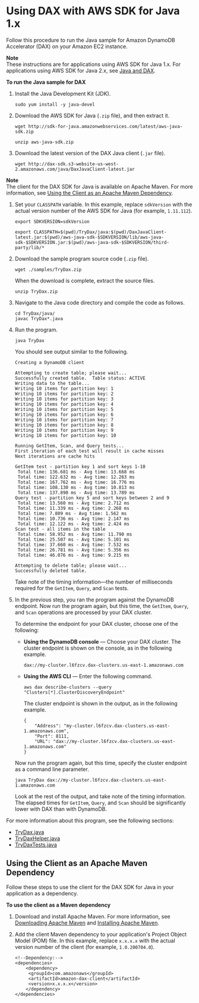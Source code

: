 # Using DAX with AWS SDK for Java 1\.x<a name="DAX.client.java-sdk-v1"></a>

Follow this procedure to run the Java sample for Amazon DynamoDB Accelerator \(DAX\) on your Amazon EC2 instance\.

**Note**  
These instructions are for applications using AWS SDK for Java 1\.x\. For applications using AWS SDK for Java 2\.x, see [Java and DAX](DAX.client.run-application-java.md)\.

**To run the Java sample for DAX**

1. Install the Java Development Kit \(JDK\)\.

   ```
   sudo yum install -y java-devel
   ```

1. Download the AWS SDK for Java \(`.zip` file\), and then extract it\.

   ```
   wget http://sdk-for-java.amazonwebservices.com/latest/aws-java-sdk.zip
   
   unzip aws-java-sdk.zip
   ```

1. Download the latest version of the DAX Java client \(`.jar` file\)\.

   ```
   wget http://dax-sdk.s3-website-us-west-2.amazonaws.com/java/DaxJavaClient-latest.jar
   ```
**Note**  
The client for the DAX SDK for Java is available on Apache Maven\. For more information, see [Using the Client as an Apache Maven Dependency](#DAXClient.Maven)\.

1. Set your `CLASSPATH` variable\. In this example, replace `sdkVersion` with the actual version number of the AWS SDK for Java \(for example, `1.11.112`\)\.

   ```
   export SDKVERSION=sdkVersion
   
   export CLASSPATH=$(pwd)/TryDax/java:$(pwd)/DaxJavaClient-latest.jar:$(pwd)/aws-java-sdk-$SDKVERSION/lib/aws-java-sdk-$SDKVERSION.jar:$(pwd)/aws-java-sdk-$SDKVERSION/third-party/lib/*
   ```

1. Download the sample program source code \(`.zip` file\)\.

   ```
   wget ./samples/TryDax.zip
   ```

   When the download is complete, extract the source files\.

   ```
   unzip TryDax.zip
   ```

1. Navigate to the Java code directory and compile the code as follows\.

   ```
   cd TryDax/java/
   javac TryDax*.java
   ```

1. Run the program\.

   ```
   java TryDax
   ```

   You should see output similar to the following\.

   ```
   Creating a DynamoDB client
   
   Attempting to create table; please wait...
   Successfully created table.  Table status: ACTIVE
   Writing data to the table...
   Writing 10 items for partition key: 1
   Writing 10 items for partition key: 2
   Writing 10 items for partition key: 3
   Writing 10 items for partition key: 4
   Writing 10 items for partition key: 5
   Writing 10 items for partition key: 6
   Writing 10 items for partition key: 7
   Writing 10 items for partition key: 8
   Writing 10 items for partition key: 9
   Writing 10 items for partition key: 10
   
   Running GetItem, Scan, and Query tests...
   First iteration of each test will result in cache misses
   Next iterations are cache hits
   
   GetItem test - partition key 1 and sort keys 1-10
   	Total time: 136.681 ms - Avg time: 13.668 ms
   	Total time: 122.632 ms - Avg time: 12.263 ms
   	Total time: 167.762 ms - Avg time: 16.776 ms
   	Total time: 108.130 ms - Avg time: 10.813 ms
   	Total time: 137.890 ms - Avg time: 13.789 ms
   Query test - partition key 5 and sort keys between 2 and 9
   	Total time: 13.560 ms - Avg time: 2.712 ms
   	Total time: 11.339 ms - Avg time: 2.268 ms
   	Total time: 7.809 ms - Avg time: 1.562 ms
   	Total time: 10.736 ms - Avg time: 2.147 ms
   	Total time: 12.122 ms - Avg time: 2.424 ms
   Scan test - all items in the table
   	Total time: 58.952 ms - Avg time: 11.790 ms
   	Total time: 25.507 ms - Avg time: 5.101 ms
   	Total time: 37.660 ms - Avg time: 7.532 ms
   	Total time: 26.781 ms - Avg time: 5.356 ms
   	Total time: 46.076 ms - Avg time: 9.215 ms
   
   Attempting to delete table; please wait...
   Successfully deleted table.
   ```

   Take note of the timing information—the number of milliseconds required for the `GetItem`, `Query`, and `Scan` tests\.

1. In the previous step, you ran the program against the DynamoDB endpoint\. Now run the program again, but this time, the `GetItem`, `Query`, and `Scan` operations are processed by your DAX cluster\.

   To determine the endpoint for your DAX cluster, choose one of the following:
   + **Using the DynamoDB console** — Choose your DAX cluster\. The cluster endpoint is shown on the console, as in the following example\.

     ```
     dax://my-cluster.l6fzcv.dax-clusters.us-east-1.amazonaws.com
     ```
   + **Using the AWS CLI** — Enter the following command\.

     ```
     aws dax describe-clusters --query "Clusters[*].ClusterDiscoveryEndpoint"
     ```

     The cluster endpoint is shown in the output, as in the following example\.

     ```
     {
         "Address": "my-cluster.l6fzcv.dax-clusters.us-east-1.amazonaws.com",
         "Port": 8111,
         "URL": "dax://my-cluster.l6fzcv.dax-clusters.us-east-1.amazonaws.com"
     }
     ```

   Now run the program again, but this time, specify the cluster endpoint as a command line parameter\.

   ```
   java TryDax dax://my-cluster.l6fzcv.dax-clusters.us-east-1.amazonaws.com
   ```

   Look at the rest of the output, and take note of the timing information\. The elapsed times for `GetItem`, `Query`, and `Scan` should be significantly lower with DAX than with DynamoDB\.

For more information about this program, see the following sections:
+ [TryDax\.java](DAX.client.run-application-java.TryDax.md)
+ [TryDaxHelper\.java](DAX.client.run-application-java.TryDaxHelper.md)
+ [TryDaxTests\.java](DAX.client.run-application-java.TryDaxTests.md)

## Using the Client as an Apache Maven Dependency<a name="DAXClient.Maven"></a>

Follow these steps to use the client for the DAX SDK for Java in your application as a dependency\.

**To use the client as a Maven dependency**

1. Download and install Apache Maven\. For more information, see [Downloading Apache Maven](https://maven.apache.org/download.cgi) and [Installing Apache Maven](https://maven.apache.org/install.html)\.

1. Add the client Maven dependency to your application's Project Object Model \(POM\) file\. In this example, replace `x.x.x.x` with the actual version number of the client \(for example, `1.0.200704.0`\)\.

   ```
   <!--Dependency:-->
   <dependencies>
       <dependency>
        <groupId>com.amazonaws</groupId>
        <artifactId>amazon-dax-client</artifactId>
        <version>x.x.x.x</version>
       </dependency>
   </dependencies>
   ```